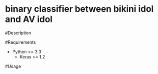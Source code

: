 # binary classifier between bikini idol and AV idol

#Description

#Requirements

- Python >= 3.3
    - Keras >= 1.2

#Usage
